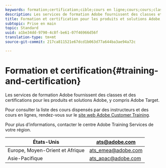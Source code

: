 ```yaml
---
keywords: formation;certification;cible;cours en ligne;cours;cours;classe;cours
description: Les services de formation Adobe fournissent des classes et des certifications pour les produits et solutions Adobe, y compris Adobe Target.
title: Formation et certification pour les produits et solutions Adobe, y compris Adobe Target
subtopic: Prise en main
topic: Standard
uuid: a1be34dd-9790-4c8f-be61-07f46966d56f
translation-type: tm+mt
source-git-commit: 217ca811521e67dcd1b063d77a644ba3ae94a72c

---
```



# Formation et certification{#training-and-certification}

Les services de formation Adobe fournissent des classes et des certifications pour les produits et solutions Adobe, y compris Adobe Target.

Pour consulter la liste des cours dispensés par des instructeurs et des cours en lignes, rendez-vous sur le [site web Adobe Customer Training](https://training.adobe.com/training/courses.html#solution=adobeTarget).

Pour plus d’informations, contacter le centre Adobe Training Services de votre région.

| États-Unis | [ats@adobe.com](mailto:ats@adobe.com) |
|---|---|
| Europe, Moyen-Orient et Afrique | [ats_emea@adobe.com](mailto:ats_emea@adobe.com) |
| Asie-Pacifique | [ats_apac@adobe.com](mailto:ats_apac@adobe.com) |

